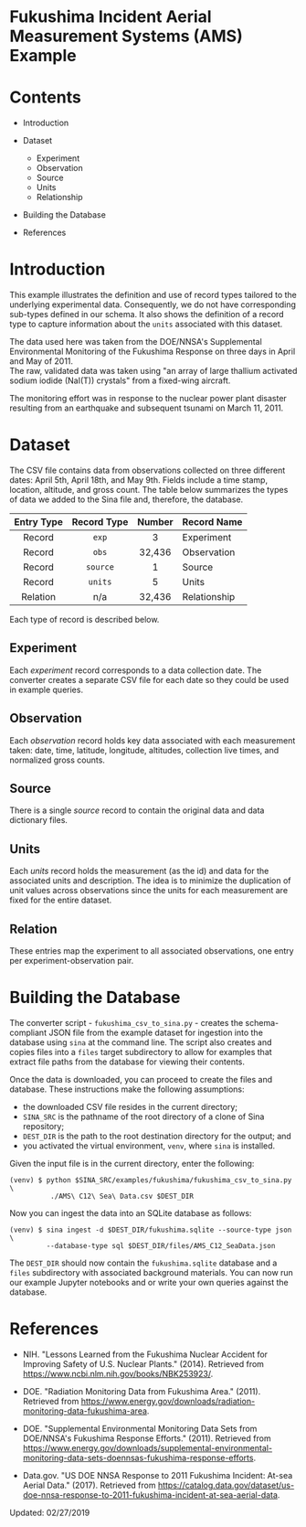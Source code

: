 Fukushima Incident Aerial Measurement Systems (AMS) Example
===========================================================

Contents
========

- Introduction

- Dataset

  - Experiment
  - Observation
  - Source
  - Units
  - Relationship


- Building the Database

- References


Introduction
============

This example illustrates the definition and use of record types tailored to the 
underlying experimental data.  Consequently, we do not have corresponding 
sub-types defined in our schema.  It also shows the definition of a record
type to capture information about the `units` associated with this dataset.

The data used here was taken from the DOE/NNSA's Supplemental Environmental 
Monitoring of the Fukushima Response on three days in April and May of 2011.  
The raw, validated data was taken using "an array of large thallium activated 
sodium iodide (NaI(T)) crystals" from a fixed-wing aircraft.

The monitoring effort was in response to the nuclear power plant disaster 
resulting from an earthquake and subsequent tsunami on March 11, 2011. 


Dataset
=======

The CSV file contains data from observations collected on three different 
dates: April 5th, April 18th, and May 9th.  Fields include a time stamp,
location, altitude, and gross count.  The table below summarizes the types of
data we added to the Sina file and, therefore, the database.

| Entry Type | Record Type | Number | Record Name  |
|:----------:|:-----------:|:------:|:-------------|
| Record     | `exp`       | 3      | Experiment   |
| Record     | `obs`       | 32,436 | Observation  |
| Record     | `source`    | 1      | Source       |
| Record     | `units`     | 5      | Units        |
| Relation   | n/a         | 32,436 | Relationship |

Each type of record is described below.

Experiment
----------
Each *experiment* record corresponds to a data collection date.  The converter
creates a separate CSV file for each date so they could be used in example
queries.

Observation
-----------
Each *observation* record holds key data associated with each measurement taken:
date, time, latitude, longitude, altitudes, collection live times, and 
normalized gross counts.

Source
------
There is a single *source* record to contain the original data and data
dictionary files.

Units
-----
Each *units* record holds the measurement (as the id) and data for the
associated units and description.  The idea is to minimize the duplication of
unit values across observations since the units for each measurement are fixed
for the entire dataset.

Relation
--------
These entries map the experiment to all associated observations, one entry per
experiment-observation pair.


Building the Database
=====================

The converter script - `fukushima_csv_to_sina.py` - creates the schema-compliant
JSON file from the example dataset for ingestion into the database using `sina`
at the command line.  The script also creates and copies files into a `files` 
target subdirectory to allow for examples that extract file paths from the 
database for viewing their contents.

Once the data is downloaded, you can proceed to create the files and database.
These instructions make the following assumptions:

- the downloaded CSV file resides in the current directory;
- `SINA_SRC` is the pathname of the root directory of a clone of Sina 
  repository; 
- `DEST_DIR` is the path to the root destination directory for the output; and
- you activated the virtual environment, `venv`, where `sina` is installed.

Given the input file is in the current directory, enter the following:

    (venv) $ python $SINA_SRC/examples/fukushima/fukushima_csv_to_sina.py \
              ./AMS\ C12\ Sea\ Data.csv $DEST_DIR

Now you can ingest the data into an SQLite database as follows:

    (venv) $ sina ingest -d $DEST_DIR/fukushima.sqlite --source-type json \
             --database-type sql $DEST_DIR/files/AMS_C12_SeaData.json

The `DEST_DIR` should now contain the `fukushima.sqlite` database and a `files`
subdirectory with associated background materials.  You can now run our
example Jupyter notebooks and or write your own queries against the database.


References
==========

- NIH. "Lessons Learned from the Fukushima Nuclear Accident for Improving
  Safety of U.S. Nuclear Plants." (2014).  Retrieved from
  https://www.ncbi.nlm.nih.gov/books/NBK253923/.

- DOE. "Radiation Monitoring Data from Fukushima Area." (2011). Retrieved from
  https://www.energy.gov/downloads/radiation-monitoring-data-fukushima-area.

- DOE. "Supplemental Environmental Monitoring Data Sets from DOE/NNSA's
  Fukushima Response Efforts." (2011). Retrieved from
  https://www.energy.gov/downloads/supplemental-environmental-monitoring-data-sets-doennsas-fukushima-response-efforts.

- Data.gov. "US DOE NNSA Response to 2011 Fukushima Incident: At-sea Aerial
  Data." (2017).  Retrieved from 
  https://catalog.data.gov/dataset/us-doe-nnsa-response-to-2011-fukushima-incident-at-sea-aerial-data.



Updated: 02/27/2019
